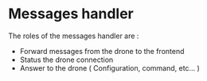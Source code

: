 # Messages handler

The roles of the messages handler are :

- Forward messages from the drone to the frontend
- Status the drone connection
- Answer to the drone ( Configuration, command, etc... )